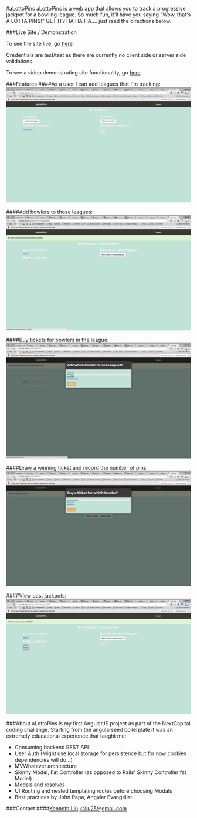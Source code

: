 #aLottoPins
aLottoPins is a web app that allows you to track a progressive jackpot for a bowling league. So much fun, it'll have you saying "Wow, that's A LOTTA PINS!" GET IT? HA HA HA.... just read the directions below.

###Live Site / Demonstration

To see the site live, go [here](http://ksliu25.github.io/aLottoPins/ "Live Site")

Credentials are test/test as there are currently no client side or server side validations.

To see a video demonstrating site functionality, go [here](https://vimeo.com/144936598 "Vimeo")

###Features
####As a user I can add leagues that I'm tracking:
![visualizer](/resources/LeagueAdding.gif)


####Add bowlers to those leagues:
![guest voting](/resources/AddBowlerToLeague.gif)


####Buy tickets for bowlers in the league:
![highest voted](/resources/BuyTickets.gif)

####Draw a winning ticket and record the number of pins:
![winning ticket](/resources/DrawWinner.gif)

####View past jackpots:
![past jackpot](/resources/PastLotteries.gif)




###About
aLottoPins is my first AngularJS project as part of the NextCapital coding challenge. Starting from the angularseed boilerplate it was an extremely educational experience that taught me:

- Consuming backend REST API
- User Auth (Might use local storage for persistence but for now cookies dependencies will do...)
- MVWhatever architecture
- Skinny Model, Fat Controller (as opposed to Rails' Skinny Controller fat Model)
- Modals and resolves
- UI Routing and nested templating routes before choosing Modals
- Best practices by John Papa, Angular Evangelist


###Contact
####[Kenneth Liu](https://github.com/ksliu25 "Kenneth Liu")
ksliu25@gmail.com
